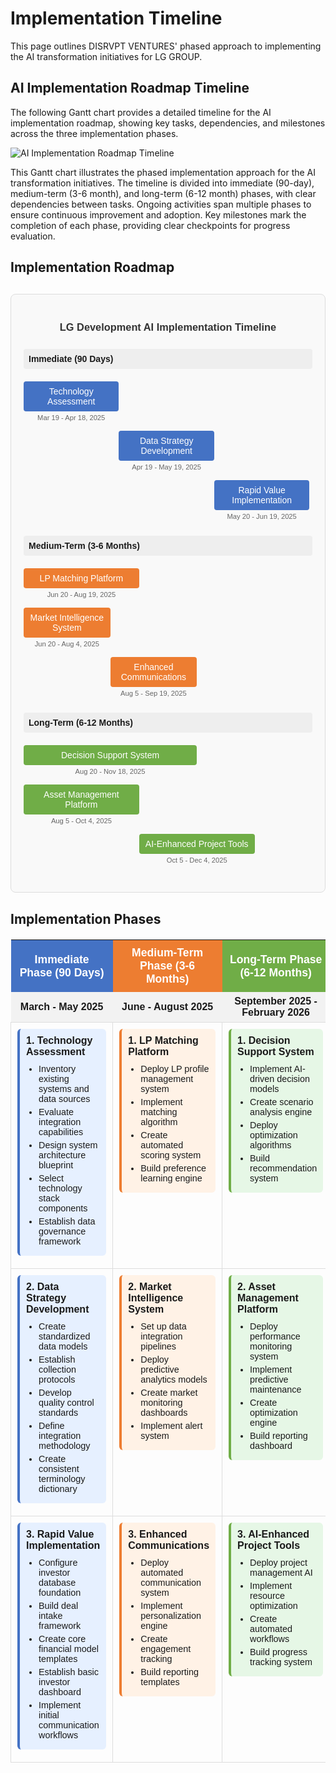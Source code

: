 # Implementation Timeline

This page outlines DISRVPT VENTURES' phased approach to implementing the AI transformation initiatives for LG GROUP.

## AI Implementation Roadmap Timeline

The following Gantt chart provides a detailed timeline for the AI implementation roadmap, showing key tasks, dependencies, and milestones across the three implementation phases.

<div class="diagram-container">
  <img src="/images/diagrams/implementation-timeline.svg" alt="AI Implementation Roadmap Timeline" />
</div>

This Gantt chart illustrates the phased implementation approach for the AI transformation initiatives. The timeline is divided into immediate (90-day), medium-term (3-6 month), and long-term (6-12 month) phases, with clear dependencies between tasks. Ongoing activities span multiple phases to ensure continuous improvement and adoption. Key milestones mark the completion of each phase, providing clear checkpoints for progress evaluation.

## Implementation Roadmap

<div class="gantt-chart">
  <h3 class="gantt-title">LG Development AI Implementation Timeline</h3>
  
  <div class="gantt-section">
    <div class="section-title">Immediate (90 Days)</div>
    <div class="gantt-tasks">
      <div class="gantt-task" style="margin-left: 0%; width: 33%;">
        <div class="task-bar immediate">Technology Assessment</div>
        <div class="task-date">Mar 19 - Apr 18, 2025</div>
      </div>
      <div class="gantt-task" style="margin-left: 33%; width: 33%;">
        <div class="task-bar immediate">Data Strategy Development</div>
        <div class="task-date">Apr 19 - May 19, 2025</div>
      </div>
      <div class="gantt-task" style="margin-left: 66%; width: 33%;">
        <div class="task-bar immediate">Rapid Value Implementation</div>
        <div class="task-date">May 20 - Jun 19, 2025</div>
      </div>
    </div>
  </div>
  
  <div class="gantt-section">
    <div class="section-title">Medium-Term (3-6 Months)</div>
    <div class="gantt-tasks">
      <div class="gantt-task" style="margin-left: 0%; width: 40%;">
        <div class="task-bar medium">LP Matching Platform</div>
        <div class="task-date">Jun 20 - Aug 19, 2025</div>
      </div>
      <div class="gantt-task" style="margin-left: 0%; width: 30%;">
        <div class="task-bar medium">Market Intelligence System</div>
        <div class="task-date">Jun 20 - Aug 4, 2025</div>
      </div>
      <div class="gantt-task" style="margin-left: 30%; width: 30%;">
        <div class="task-bar medium">Enhanced Communications</div>
        <div class="task-date">Aug 5 - Sep 19, 2025</div>
      </div>
    </div>
  </div>
  
  <div class="gantt-section">
    <div class="section-title">Long-Term (6-12 Months)</div>
    <div class="gantt-tasks">
      <div class="gantt-task" style="margin-left: 0%; width: 60%;">
        <div class="task-bar long">Decision Support System</div>
        <div class="task-date">Aug 20 - Nov 18, 2025</div>
      </div>
      <div class="gantt-task" style="margin-left: 0%; width: 40%;">
        <div class="task-bar long">Asset Management Platform</div>
        <div class="task-date">Aug 5 - Oct 4, 2025</div>
      </div>
      <div class="gantt-task" style="margin-left: 40%; width: 40%;">
        <div class="task-bar long">AI-Enhanced Project Tools</div>
        <div class="task-date">Oct 5 - Dec 4, 2025</div>
      </div>
    </div>
  </div>
</div>

<style>
.gantt-chart {
  font-family: Arial, sans-serif;
  margin: 30px 0;
  padding: 20px;
  border: 1px solid #ddd;
  border-radius: 8px;
  background-color: #f9f9f9;
}

.gantt-title {
  text-align: center;
  margin-bottom: 25px;
  color: #333;
}

.gantt-section {
  margin-bottom: 25px;
}

.section-title {
  font-weight: bold;
  padding: 8px;
  background-color: #eee;
  border-radius: 4px;
  margin-bottom: 10px;
}

.gantt-tasks {
  position: relative;
  padding-top: 10px;
}

.gantt-task {
  position: relative;
  margin-bottom: 15px;
}

.task-bar {
  padding: 8px;
  border-radius: 4px;
  text-align: center;
  color: white;
  font-weight: 500;
}

.task-bar.immediate {
  background-color: #4472C4;
}

.task-bar.medium {
  background-color: #ED7D31;
}

.task-bar.long {
  background-color: #70AD47;
}

.task-date {
  font-size: 0.8em;
  color: #666;
  margin-top: 4px;
  text-align: center;
}
</style>

## Implementation Phases

<table class="timeline-table">
  <tr>
    <th class="phase-header phase1">Immediate Phase (90 Days)</th>
    <th class="phase-header phase2">Medium-Term Phase (3-6 Months)</th>
    <th class="phase-header phase3">Long-Term Phase (6-12 Months)</th>
  </tr>
  <tr>
    <td class="phase-period">March - May 2025</td>
    <td class="phase-period">June - August 2025</td>
    <td class="phase-period">September 2025 - February 2026</td>
  </tr>
  <tr>
    <td class="phase-content">
      <div class="initiative phase1">
        <h4>1. Technology Assessment</h4>
        <ul>
          <li>Inventory existing systems and data sources</li>
          <li>Evaluate integration capabilities</li>
          <li>Design system architecture blueprint</li>
          <li>Select technology stack components</li>
          <li>Establish data governance framework</li>
        </ul>
      </div>
    </td>
    <td class="phase-content">
      <div class="initiative phase2">
        <h4>1. LP Matching Platform</h4>
        <ul>
          <li>Deploy LP profile management system</li>
          <li>Implement matching algorithm</li>
          <li>Create automated scoring system</li>
          <li>Build preference learning engine</li>
        </ul>
      </div>
    </td>
    <td class="phase-content">
      <div class="initiative phase3">
        <h4>1. Decision Support System</h4>
        <ul>
          <li>Implement AI-driven decision models</li>
          <li>Create scenario analysis engine</li>
          <li>Deploy optimization algorithms</li>
          <li>Build recommendation system</li>
        </ul>
      </div>
    </td>
  </tr>
  <tr>
    <td class="phase-content">
      <div class="initiative phase1">
        <h4>2. Data Strategy Development</h4>
        <ul>
          <li>Create standardized data models</li>
          <li>Establish collection protocols</li>
          <li>Develop quality control standards</li>
          <li>Define integration methodology</li>
          <li>Create consistent terminology dictionary</li>
        </ul>
      </div>
    </td>
    <td class="phase-content">
      <div class="initiative phase2">
        <h4>2. Market Intelligence System</h4>
        <ul>
          <li>Set up data integration pipelines</li>
          <li>Deploy predictive analytics models</li>
          <li>Create market monitoring dashboards</li>
          <li>Implement alert system</li>
        </ul>
      </div>
    </td>
    <td class="phase-content">
      <div class="initiative phase3">
        <h4>2. Asset Management Platform</h4>
        <ul>
          <li>Deploy performance monitoring system</li>
          <li>Implement predictive maintenance</li>
          <li>Create optimization engine</li>
          <li>Build reporting dashboard</li>
        </ul>
      </div>
    </td>
  </tr>
  <tr>
    <td class="phase-content">
      <div class="initiative phase1">
        <h4>3. Rapid Value Implementation</h4>
        <ul>
          <li>Configure investor database foundation</li>
          <li>Build deal intake framework</li>
          <li>Create core financial model templates</li>
          <li>Establish basic investor dashboard</li>
          <li>Implement initial communication workflows</li>
        </ul>
      </div>
    </td>
    <td class="phase-content">
      <div class="initiative phase2">
        <h4>3. Enhanced Communications</h4>
        <ul>
          <li>Deploy automated communication system</li>
          <li>Implement personalization engine</li>
          <li>Create engagement tracking</li>
          <li>Build reporting templates</li>
        </ul>
      </div>
    </td>
    <td class="phase-content">
      <div class="initiative phase3">
        <h4>3. AI-Enhanced Project Tools</h4>
        <ul>
          <li>Deploy project management AI</li>
          <li>Implement resource optimization</li>
          <li>Create automated workflows</li>
          <li>Build progress tracking system</li>
        </ul>
      </div>
    </td>
  </tr>
</table>

<style>
.timeline-table {
  width: 100%;
  border-collapse: collapse;
  border-spacing: 0;
  margin: 20px 0;
  font-family: Arial, sans-serif;
}

.phase-header {
  padding: 10px;
  text-align: center;
  font-weight: bold;
  font-size: 1.1rem;
  color: white;
}

.phase-header.phase1 {
  background-color: #4472C4;
}

.phase-header.phase2 {
  background-color: #ED7D31;
}

.phase-header.phase3 {
  background-color: #70AD47;
}

.phase-period {
  background-color: #f2f2f2;
  text-align: center;
  padding: 6px;
  font-weight: bold;
  border-bottom: 1px solid #ddd;
}

.phase-content {
  vertical-align: top;
  padding: 10px;
  border: 1px solid #ddd;
}

.initiative {
  padding: 10px;
  border-radius: 6px;
  margin-bottom: 10px;
}

.initiative.phase1 {
  background-color: #e6f0ff;
  border-left: 4px solid #4472C4;
}

.initiative.phase2 {
  background-color: #fff2e6;
  border-left: 4px solid #ED7D31;
}

.initiative.phase3 {
  background-color: #e6f7e6;
  border-left: 4px solid #70AD47;
}

.initiative h4 {
  margin-top: 0;
  margin-bottom: 10px;
  font-size: 1rem;
}

.initiative ul {
  margin: 0;
  padding-left: 20px;
}

.initiative li {
  margin-bottom: 5px;
  font-size: 0.9rem;
}

@media (max-width: 768px) {
  .timeline-table {
    display: block;
    overflow-x: auto;
  }

  .phase-content {
    min-width: 250px;
  }
}
</style>